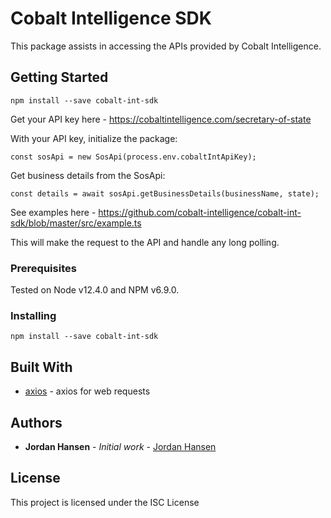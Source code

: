 # Cobalt Intelligence SDK

This package assists in accessing the APIs provided by Cobalt Intelligence.

## Getting Started

`npm install --save cobalt-int-sdk`

Get your API key here - https://cobaltintelligence.com/secretary-of-state

With your API key, initialize the package:

`const sosApi = new SosApi(process.env.cobaltIntApiKey);`

Get business details from the SosApi:

`const details = await sosApi.getBusinessDetails(businessName, state);`

See examples here - https://github.com/cobalt-intelligence/cobalt-int-sdk/blob/master/src/example.ts

This will make the request to the API and handle any long polling.

### Prerequisites

Tested on Node v12.4.0 and NPM v6.9.0.

### Installing

`npm install --save cobalt-int-sdk`

## Built With

* [axios](https://github.com/axios/axios) - axios for web requests

## Authors

* **Jordan Hansen** - *Initial work* - [Jordan Hansen](https://github.com/cobalt-intelligence)


## License

This project is licensed under the ISC License

